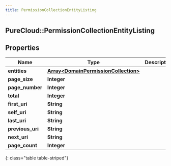 ```yaml
---
title: PermissionCollectionEntityListing
---
```

## PureCloud::PermissionCollectionEntityListing

## Properties

|Name | Type | Description | Notes|
|------------ | ------------- | ------------- | -------------|
| **entities** | [**Array&lt;DomainPermissionCollection&gt;**](DomainPermissionCollection.html) |  | [optional] |
| **page_size** | **Integer** |  | [optional] |
| **page_number** | **Integer** |  | [optional] |
| **total** | **Integer** |  | [optional] |
| **first_uri** | **String** |  | [optional] |
| **self_uri** | **String** |  | [optional] |
| **last_uri** | **String** |  | [optional] |
| **previous_uri** | **String** |  | [optional] |
| **next_uri** | **String** |  | [optional] |
| **page_count** | **Integer** |  | [optional] |
{: class="table table-striped"}


